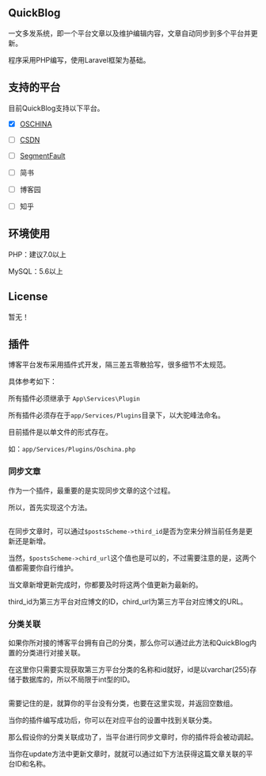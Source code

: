 
## QuickBlog

一文多发系统，即一个平台文章以及维护编辑内容，文章自动同步到多个平台并更新。

程序采用PHP编写，使用Laravel框架为基础。



## 支持的平台

目前QuickBlog支持以下平台。

- [x] [OSCHINA](https://www.oschina.net/)
- [ ] [CSDN](https://www.csdn.net/)
- [ ] [SegmentFault](https://segmentfault.com/)
- [ ] 简书
- [ ] 博客园
- [ ] 知乎





## 环境使用

PHP：建议7.0以上

MySQL：5.6以上



## License

暂无！



## 插件

博客平台发布采用插件式开发，隔三差五零散拾写，很多细节不太规范。

具体参考如下：

所有插件必须继承于 `App\Services\Plugin`

所有插件必须存在于`app/Services/Plugins`目录下，以大驼峰法命名。

目前插件是以单文件的形式存在。

如：`app/Services/Plugins/Oschina.php`

### 同步文章

作为一个插件，最重要的是实现同步文章的这个过程。

所以，首先实现这个方法。

```php

```



在同步文章时，可以通过`$postsScheme->third_id`是否为空来分辨当前任务是更新还是新增。

当然，`$postsScheme->chird_url`这个值也是可以的，不过需要注意的是，这两个值都需要你自行维护。

当文章新增更新完成时，你都要及时将这两个值更新为最新的。

third_id为第三方平台对应博文的ID，chird_url为第三方平台对应博文的URL。



### 分类关联

如果你所对接的博客平台拥有自己的分类，那么你可以通过此方法和QuickBlog内置的分类进行对接关联。

在这里你只需要实现获取第三方平台分类的名称和id就好，id是以varchar(255)存储于数据库的，所以不局限于int型的ID。

```php

```

需要记住的是，就算你的平台没有分类，也要在这里实现，并返回空数组。

当你的插件编写成功后，你可以在对应平台的设置中找到关联分类。

那么假设你的分类关联成功了，当平台进行同步文章时，你的插件将会被动调起。

当你在update方法中更新文章时，就就可以通过如下方法获得这篇文章关联的平台ID和名称。

```php

```

